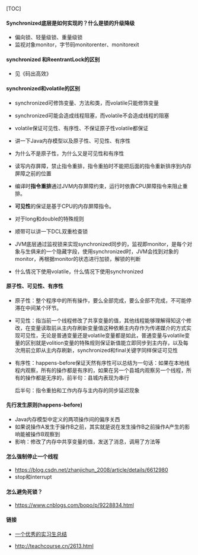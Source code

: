 [TOC]

#### Synchronized底层是如何实现的？什么是锁的升级降级

- 偏向锁、轻量级锁、重量级锁
- 监视对象monitor，字节码monitorenter、monitorexit



#### synchronized 和ReentrantLock的区别

- 见《码出高效》



#### synchronized和volatile的区别

- synchronized可修饰变量、方法和类，而volatile只能修饰变量

- synchronized可能会造成线程阻塞，而volatile不会造成线程的阻塞
- volatile保证可见性、有序性、不保证原子性volatile都保证
- 讲一下Java内存模型以及原子性、可见性、有序性
- 为什么不是原子性，为什么又是可见性和有序性
- 读写内存屏障，禁止指令重排，指令重拍时不能把后面的指令重新排序到内存屏障之前的位置
- 编译时**指令重排**通过JVM内存屏障约束，运行时依靠CPU屏障指令来阻止重排。
- **可见性**的保证是基于CPU的内存屏障指令。
- 对于long和double的特殊规则
- 顺带可以讲一下DCL双重检查锁
- JVM底层通过监视锁来实现synchronized同步的，监视即monitor，是每个对象与生俱来的一个隐藏字段，使用synchronized时，JVM会找到对象的monitor，再根据monitor的状态进行加锁，解锁的判断

- 什么情况下使用volatile，什么情况下使用synchronized



#### 原子性、可见性、有序性

- 原子性：整个程序中的所有操作，要么全部完成，要么全部不完成，不可能停滞在中间某个环节。

- 可见性：指当前一个线程修改了共享变量的值，其他线程能够理解得知这个修改，在变量读取前从主内存刷新变量值这种依赖主内存作为传递媒介的方式实现可见性，无论是普通变量还是volatile变量都是如此，普通变量与volatile变量的区别就是volition变量的特殊规则保证新值能立即同步到主内存，以及每次用前立即从主内存刷新，synchronized和final关键字同样保证可见性

- 有序性：happens-before保证天然有序性可以总结为一句话：如果在本地线程内观察，所有的操作都是有序的，如果在另一个县城内观察另一个线程，所有的操作都是无序的，前半句：县城内表现为串行

  后半句：指令重拍和工作内存与主内存的同步延迟现象



#### 先行发生原则(happens-before)

- Java内存模型中定义的两项操作间的偏序关西
- 如果说操作A发生于操作B之前，其实就是说在发生操作B之前操作A产生的影响能被操作B观察到
- 影响：修改了内存中共享变量的值，发送了消息，调用了方法等



#### 怎么强制停止一个线程

- https://blog.csdn.net/zhanjichun_2008/article/details/6612980
- stop和interrupt



#### 怎么避免死锁？

- https://www.cnblogs.com/bopo/p/9228834.html



#### 链接

- [一个优秀的实习生总结](https://www.jianshu.com/p/2dd855aa1938)

- http://teachcourse.cn/2613.html